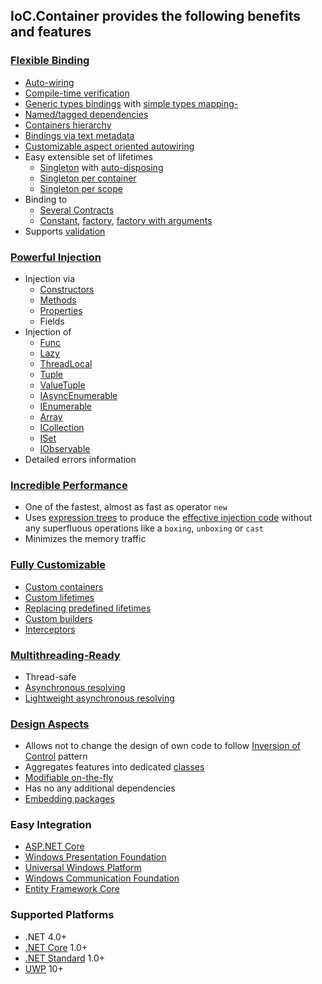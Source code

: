 ## IoC.Container provides the following benefits and features

### [Flexible Binding](https://github.com/DevTeam/IoCContainer#binding)

  - [Auto-wiring](https://github.com/DevTeam/IoCContainer#auto-wiring-)
  - [Compile-time verification](https://github.com/DevTeam/IoCContainer#manual-auto-wiring-)
  - [Generic types bindings](https://github.com/DevTeam/IoCContainer#generics-) with [simple types mapping-](https://github.com/DevTeam/IoCContainer#generic-auto-wiring-)
  - [Named/tagged dependencies](https://github.com/DevTeam/IoCContainer#tags-)
  - [Containers hierarchy](https://github.com/DevTeam/IoCContainer#child-container-)
  - [Bindings via text metadata](https://github.com/DevTeam/IoCContainer#configuration-via-a-text-metadata-)
  - [Customizable aspect oriented autowiring](https://github.com/DevTeam/IoCContainer#aspect-oriented-auto-wiring-)
  - Easy extensible set of lifetimes
    - [Singleton](https://github.com/DevTeam/IoCContainer#singleton-lifetime-) with [auto-disposing](https://github.com/DevTeam/IoCContainer#auto-dispose-singleton-during-containers-dispose-)
    - [Singleton per container](https://github.com/DevTeam/IoCContainer#container-singleton-lifetime-)
    - [Singleton per scope](https://github.com/DevTeam/IoCContainer#scope-singleton-lifetime-)
  - Binding to
    - [Several Contracts](https://github.com/DevTeam/IoCContainer#several-contracts-)
    - [Constant](https://github.com/DevTeam/IoCContainer#constant-), [factory](https://github.com/DevTeam/IoCContainer#func-), [factory with arguments](https://github.com/DevTeam/IoCContainer#func-with-arguments-)
  - Supports [validation](https://github.com/DevTeam/IoCContainer#validation)

### [Powerful Injection](https://github.com/DevTeam/IoCContainer#injection)

  - Injection via
    - [Сonstructors](https://github.com/DevTeam/IoCContainer#constructor-auto-wiring-)
	- [Methods](https://github.com/DevTeam/IoCContainer#method-injection-)
	- [Properties](https://github.com/DevTeam/IoCContainer#property-injection)
	- Fields
  - Injection of
    - [Func](https://github.com/DevTeam/IoCContainer#resolve-func-)
	- [Lazy](https://github.com/DevTeam/IoCContainer#resolve-lazy-)
	- [ThreadLocal](https://github.com/DevTeam/IoCContainer#resolve-threadlocal-)
	- [Tuple](https://github.com/DevTeam/IoCContainer#resolve-tuple-)
	- [ValueTuple](https://github.com/DevTeam/IoCContainer#resolve-valuetuple-)
    - [IAsyncEnumerable](https://github.com/DevTeam/IoCContainer#resolve-all-appropriate-instances-as-iasyncenumerable-)
	- [IEnumerable](https://github.com/DevTeam/IoCContainer#resolve-all-appropriate-instances-as-ienumerable-)
	- [Array](https://github.com/DevTeam/IoCContainer#resolve-all-appropriate-instances-as-array-)
	- [ICollection](https://github.com/DevTeam/IoCContainer#resolve-all-appropriate-instances-as-icollection-)
	- [ISet](https://github.com/DevTeam/IoCContainer#resolve-all-appropriate-instances-as-iset-)
	- [IObservable](https://github.com/DevTeam/IoCContainer#resolve-all-appropriate-instances-as-iobservable-source-)
  - Detailed errors information

### [Incredible Performance](https://github.com/DevTeam/IoCContainer#why-this-one)

  - One of the fastest, almost as fast as operator `new`
  - Uses [expression trees](https://docs.microsoft.com/en-us/dotnet/csharp/expression-trees) to produce the [effective injection code](https://github.com/DevTeam/IoCContainer#struct-) without any superfluous operations like a `boxing`, `unboxing` or `cast`
  - Minimizes the memory traffic

### [Fully Customizable](https://github.com/DevTeam/IoCContainer#customization)

  - [Custom containers](https://github.com/DevTeam/IoCContainer#custom-child-container-)
  - [Custom lifetimes](https://github.com/DevTeam/IoCContainer#custom-lifetime-)
  - [Replacing predefined lifetimes](https://github.com/DevTeam/IoCContainer#replace-lifetime-)
  - [Custom builders](https://github.com/DevTeam/IoCContainer#custom-builder-)
  - [Interceptors](https://github.com/DevTeam/IoCContainer#interception-)

### [Multithreading-Ready](https://github.com/DevTeam/IoCContainer#multithreading)

  - Thread-safe
  - [Asynchronous resolving](https://github.com/DevTeam/IoCContainer#asynchronous-resolve-)
  - [Lightweight asynchronous resolving](https://github.com/DevTeam/IoCContainer#asynchronous-lightweight-resolve-)

### [Design Aspects](https://github.com/DevTeam/IoCContainer#design)

  - Allows not to change the design of own code to follow [Inversion of Control](https://martinfowler.com/articles/injection.html) pattern
  - Aggregates features into dedicated [classes](https://github.com/DevTeam/IoCContainer#configuration-class-)
  - [Modifiable on-the-fly](https://github.com/DevTeam/IoCContainer#change-configuration-on-the-fly-)
  - Has no any additional dependencies
  - [Embedding packages](https://github.com/DevTeam/IoCContainer#nuget-packages)

### Easy Integration

  - [ASP.NET Core](https://github.com/DevTeam/IoCContainer#aspnet-core)
  - [Windows Presentation Foundation](https://github.com/DevTeam/IoCContainer/blob/master/Samples/WpfApp)
  - [Universal Windows Platform](https://github.com/DevTeam/IoCContainer/blob/master/Samples/UwpApp)
  - [Windows Communication Foundation](https://github.com/DevTeam/IoCContainer/blob/master/Samples/WcfServiceLibrary)
  - [Entity Framework Core](https://github.com/DevTeam/IoCContainer/tree/master/Samples/EntityFrameworkCore)

### Supported Platforms

  - .NET 4.0+
  - [.NET Core](https://docs.microsoft.com/en-us/dotnet/core/) 1.0+
  - [.NET Standard](https://docs.microsoft.com/en-us/dotnet/standard/net-standard) 1.0+
  - [UWP](https://docs.microsoft.com/en-us/windows/uwp/index) 10+

